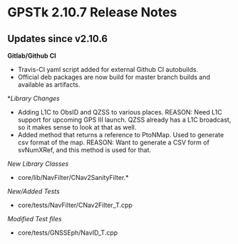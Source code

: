 GPSTk 2.10.7 Release Notes
========================

Updates since v2.10.6
----------------------

**Gitlab/Github CI**
 * Travis-CI yaml script added for external Github CI autobuilds.  
 * Official deb packages are now build for master branch builds and available as artifacts.

**Library Changes*
 * Adding L1C to ObsID and QZSS to various places. REASON: Need L1C support for upcoming GPS III launch.  QZSS already has a L1C broadcast, so it makes sense to look at that as well.
 * Added method that returns a reference to PtoNMap. Used to generate csv format of the map. REASON: Want to generate a CSV form of svNumXRef, and this method is used for that.  

*New Library Classes*
 * core/lib/NavFilter/CNav2SanityFilter.*

*New/Added Tests*
 * core/tests/NavFilter/CNav2Filter_T.cpp

*Modified Test files*
 * core/tests/GNSSEph/NavID_T.cpp





